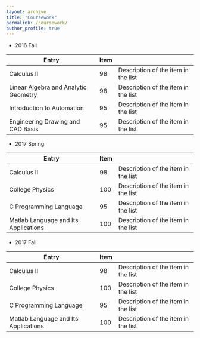 ```yaml
---
layout: archive
title: "Coursework"
permalink: /coursework/
author_profile: true
---
```

* 2016 Fall

| Entry                                        | Item  |                                                              |
| --------                                     | ------| ------------------------------------------------------------ |
| Calculus II                             |  98   | Description of the item in the list                          |
| Linear Algebra and Analytic Geometry   |  98   | Description of the item in the list                          |
| Introduction to Automation     | 95   | Description of the item in the list                          |
| Engineering Drawing and CAD Basis     | 95   | Description of the item in the list                          |

* 2017 Spring

| Entry                                        | Item  |                                                              |
| --------                                     | ------| ------------------------------------------------------------ |
| Calculus II                             |  98   | Description of the item in the list                          |
| College Physics   |  100   | Description of the item in the list                          |
| C Programming Language     | 95   | Description of the item in the list                          |
| Matlab Language and Its Applications     | 100   | Description of the item in the list                          |

* 2017 Fall

| Entry                                        | Item  |                                                              |
| --------                                     | ------| ------------------------------------------------------------ |
| Calculus II                             |  98   | Description of the item in the list                          |
| College Physics   |  100   | Description of the item in the list                          |
| C Programming Language     | 95   | Description of the item in the list                          |
| Matlab Language and Its Applications     | 100   | Description of the item in the list                          |
